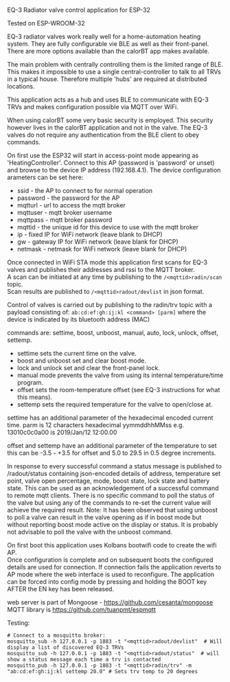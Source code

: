 EQ-3 Radiator valve control application for ESP-32

Tested on ESP-WROOM-32

EQ-3 radiator valves work really well for a home-automation heating system. They are fully configurable vie BLE as well as their front-panel. There are more options available than the calorBT app makes available.

The main problem with centrally controlling them is the limited range of BLE. This makes it impossible to use a single central-controller to talk to all TRVs in a typical house. Therefore multiple 'hubs' are required at distributed locations.

This application acts as a hub and uses BLE to communicate with EQ-3 TRVs and makes configuration possible via MQTT over WiFi. 

When using calorBT some very basic security is employed. This security however lives in the calorBT application and not in the valve. The EQ-3 valves do not require any authentication from the BLE client to obey commands.

On first use the ESP32 will start in access-point mode appearing as 'HeatingController'. Connect to this AP (password is 'password' or unset) and browse to the device IP address (192.168.4.1). The device configuration arameters can be set here:  

- ssid - the AP to connect to for normal operation  
- password - the password for the AP  
- mqtturl - url to access the mqtt broker  
- mqttuser - mqtt broker username  
- mqttpass - mqtt broker password  
- mqttid - the unique id for this device to use with the mqtt broker  
- ip - fixed IP for WiFi network (leave blank to DHCP)  
- gw - gateway IP for WiFi network (leave blank for DHCP)  
- netmask - netmask for WiFi network (leave blank for DHCP)  

Once connected in WiFi STA mode this application first scans for EQ-3 valves and publishes their addresses and rssi to the MQTT broker.  
A scan can be initiated at any time by publishing to the `/<mqttid>radin/scan` topic.  
Scan results are published to `/<mqttid>radout/devlist` in json format.

Control of valves is carried out by publishing to the <mqttid>radin/trv topic with a payload consisting of:
  `ab:cd:ef:gh:ij:kl <command> [parm]`
where the device is indicated by its bluetooth address (MAC)

commands are: settime, boost, unboost, manual, auto, lock, unlock, offset, settemp.

- settime sets the current time on the valve. 
- boost and unboost set and clear boost mode.
- lock and unlock set and clear the front-panel lock.
- manual mode prevents the valve from using its internal temperature/time program.
- offset sets the room-temperature offset (see EQ-3 instructions for what this means).
- settemp sets the required temperature for the valve to open/close at.

settime has an additional parameter of the hexadecimal encoded current time. parm is 12 characters hexadecimal yymmddhhMMss 
e.g. 13010c0c0a00 is 2019/Jan/12 12:00.00

offset and settemp have an additional parameter of the temperature to set this can be -3.5 - +3.5 for offset and
5.0 to 29.5 in 0.5 degree increments.

In response to every successful command a status message is published to /<mqttid>radout/status containing json-encoded details of address, temperature set point, valve open percentage, mode, boost state, lock state and battery state. 
This can be used as an acknowledgement of a successful command to remote mqtt clients.
There is no specific command to poll the status of the valve but using any of the commands to re-set the current value will achieve the required result.
Note: It has been observed that using unboost to poll a valve can result in the valve opening as if in boost mode but without reporting boost mode active on the display or status. 
It is probably not advisable to poll the valve with the unboost command.

On first boot this application uses Kolbans bootwifi code to create the wifi AP.  
Once configuration is complete and on subsequent boots the configured details are used for connection. If connection fails the application reverts to AP mode where the web interface is used to reconfigure. The application can be forced into config mode by pressing and holding the BOOT key AFTER the EN key has been released.

web server is part of Mongoose - https://github.com/cesanta/mongoose
MQTT library is https://github.com/tuanpmt/espmqtt

Testing:  
```
# Connect to a mosquitto broker:
mosquitto_sub -h 127.0.0.1 -p 1883 -t "<mqttid>radout/devlist"  # Will display a list of discovered EQ-3 TRVs  
mosquitto_sub -h 127.0.0.1 -p 1883 -t "<mqttid>radout/status"  # will show a status message each time a trv is contacted  
mosquitto_pub -h 127.0.0.1 -p 1883 -t "<mqttid>radin/trv" -m "ab:cd:ef:gh:ij:kl settemp 20.0" # Sets trv temp to 20 degrees
```

